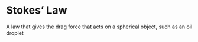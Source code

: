 # Stokes’ Law
A law that gives the drag force that acts on a spherical object, such as an oil droplet